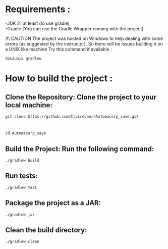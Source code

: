 


# Requirements :
-JDK 21 at least (to use gradle)  
-Gradle (You can use the Gradle Wrapper coming with the project)

/!\ CAUTION
The project was hosted on Windows to help dealing with some errors (as suggested by the instructor). 
So there will be issues building it on a UNIX like machine
Try this command if available :
   
    dos2unix gradlew


# How to build the project :

## Clone the Repository: Clone the project to your local machine:
    git clone https://github.com/Clairevanr/Automacorp_save.git 
#
    cd Automacorp_save

## Build the Project: Run the following command:
    ./gradlew build


## Run tests: 
    ./gradlew test

## Package the project as a JAR: 
    ./gradlew jar

## Clean the build directory:
    ./gradlew clean
